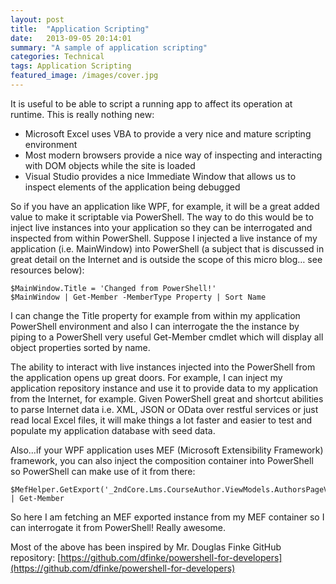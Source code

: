```yaml
---
layout: post
title:  "Application Scripting"
date:   2013-09-05 20:14:01
summary: "A sample of application scripting"
categories: Technical
tags: Application Scripting
featured_image: /images/cover.jpg
---
```


It is useful to be able to script a running app to affect its operation at runtime. This is really nothing new:

* Microsoft Excel uses VBA to provide a very nice and mature scripting environment
* Most modern browsers provide a nice way of inspecting and interacting with DOM objects while the site is loaded
* Visual Studio provides a nice Immediate Window that allows us to inspect elements of the application being debugged

So if you have an application like WPF, for example, it will be a great added value to make it scriptable via PowerShell. The way to do this would be to inject live instances into your application so they can be interrogated and inspected from within PowerShell. Suppose I injected a live instance of my application (i.e. MainWindow) into PowerShell (a subject that is discussed in great detail on the Internet and is outside the scope of this micro blog… see resources below):

```
$MainWindow.Title = 'Changed from PowerShell!'
$MainWindow | Get-Member -MemberType Property | Sort Name
```

I can change the Title property for example from within my application PowerShell environment and also I can interrogate the the instance by piping to a PowerShell very useful Get-Member cmdlet which will display all object properties sorted by name.

The ability to interact with live instances injected into the PowerShell from the application opens up great doors. For example, I can inject my application repository instance and use it to provide data to my application from the Internet, for example. Given PowerShell great and shortcut abilities to parse Internet data i.e. XML, JSON or OData over restful services or just read local Excel files, it will make things a lot faster and easier to test and populate my application database with seed data.

Also…if your WPF application uses MEF (Microsoft Extensibility Framework) framework, you can also inject the composition container into PowerShell so PowerShell can make use of it from there:

```
$MefHelper.GetExport('_2ndCore.Lms.CourseAuthor.ViewModels.AuthorsPageViewModel') | Get-Member
```

So here I am fetching an MEF exported instance from my MEF container so I can interrogate it from PowerShell! Really awesome.

Most of the above has been inspired by Mr. Douglas Finke GitHub repository: [https://github.com/dfinke/powershell-for-developers](https://github.com/dfinke/powershell-for-developers)